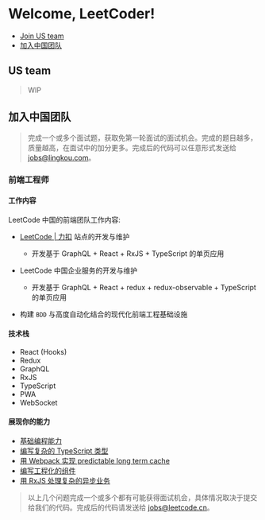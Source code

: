 # Welcome, LeetCoder!

- [Join US team](#us-team)
- [加入中国团队](#%E5%8A%A0%E5%85%A5%E4%B8%AD%E5%9B%BD%E5%9B%A2%E9%98%9F)

## US team

> WIP

## 加入中国团队

> 完成一个或多个面试题，获取免第一轮面试的面试机会。完成的题目越多，质量越高，在面试中的加分更多。完成后的代码可以任意形式发送给 jobs@lingkou.com。

### 前端工程师

#### 工作内容

LeetCode 中国的前端团队工作内容:

- [LeetCode | 力扣](https://leetcode-cn.com) 站点的开发与维护
  
  - 开发基于 GraphQL + React + RxJS + TypeScript 的单页应用

- LeetCode 中国企业服务的开发与维护
  - 开发基于 GraphQL + React + redux + redux-observable + TypeScript 的单页应用

- 构建 `BDD` 与高度自动化结合的现代化前端工程基础设施

#### 技术栈

- React (Hooks)
- Redux
- GraphQL
- RxJS
- TypeScript
- PWA
- WebSocket

#### 展现你的能力

- [基础编程能力](./foundations_zh.md)
- [编写复杂的 TypeScript 类型](./typescript_zh.md)
- [用 Webpack 实现 predictable long term cache](./webpack_zh.md)
- [编写工程化的组件](./engineering_zh.md)
- [用 RxJS 处理复杂的异步业务](./rxjs_zh.md)

> 以上几个问题完成一个或多个都有可能获得面试机会，具体情况取决于提交给我们的代码。完成后的代码请发送给 jobs@leetcode.cn。
